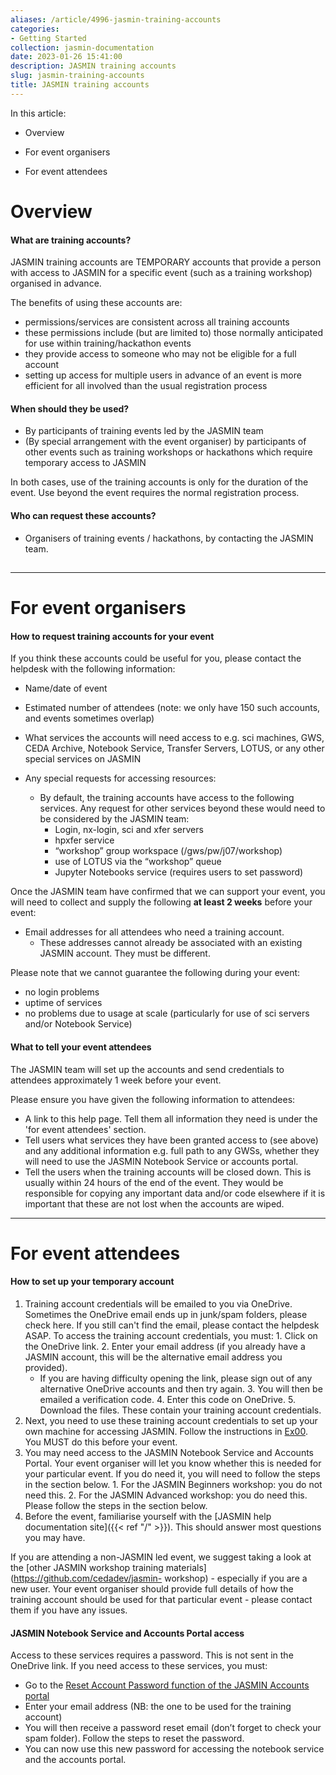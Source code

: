 ```yaml
---
aliases: /article/4996-jasmin-training-accounts
categories:
- Getting Started
collection: jasmin-documentation
date: 2023-01-26 15:41:00
description: JASMIN training accounts
slug: jasmin-training-accounts
title: JASMIN training accounts
---
```


In this article:

  * Overview  

  * For event organisers
  * For event attendees

# **Overview**

#### What are training accounts?

JASMIN training accounts are TEMPORARY accounts that provide a person with
access to JASMIN for a specific event (such as a training workshop) organised
in advance.

The benefits of using these accounts are:

  * permissions/services are consistent across all training accounts 
  * these permissions include (but are limited to) those normally anticipated for use within training/hackathon events 
  * they provide access to someone who may not be eligible for a full account 
  * setting up access for multiple users in advance of an event is more efficient for all involved than the usual registration process

#### When should they be used?

  * By participants of training events led by the JASMIN team
  * (By special arrangement with the event organiser) by participants of other events such as training workshops or hackathons which require temporary access to JASMIN

In both cases, use of the training accounts is only for the duration of the
event. Use beyond the event requires the normal registration process.

#### Who can request these accounts?

  * Organisers of training events / hackathons, by contacting the JASMIN team.

##

##

* * *

# For event organisers

#### How to request training accounts for your event

If you think these accounts could be useful for you, please contact the
helpdesk with the following information:

  * Name/date of event 
  * Estimated number of attendees (note: we only have 150 such accounts, and events sometimes overlap)
  * What services the accounts will need access to e.g. sci machines, GWS, CEDA Archive, Notebook Service, Transfer Servers, LOTUS, or any other special services on JASMIN 

  * Any special requests for accessing resources: 
    * By default, the training accounts have access to the following services. Any request for other services beyond these would need to be considered by the JASMIN team: 
      * Login, nx-login, sci and xfer servers
      * hpxfer service
      * “workshop” group workspace (/gws/pw/j07/workshop)
      * use of LOTUS via the “workshop” queue
      * Jupyter Notebooks service (requires users to set password)

Once the JASMIN team have confirmed that we can support your event, you will
need to collect and supply the following **at least 2 weeks** before your
event:

  * Email addresses for all attendees who need a training account. 
    * These addresses cannot already be associated with an existing JASMIN account. They must be different. 

Please note that we cannot guarantee the following during your event:

  * no login problems
  * uptime of services
  * no problems due to usage at scale (particularly for use of sci servers and/or Notebook Service)

#### What to tell your event attendees

The JASMIN team will set up the accounts and send credentials to attendees
approximately 1 week before your event.

Please ensure you have given the following information to attendees:

  * A link to this help page. Tell them all information they need is under the 'for event attendees' section.
  * Tell users what services they have been granted access to (see above) and any additional information e.g. full path to any GWSs, whether they will need to use the JASMIN Notebook Service or accounts portal. 
  * Tell the users when the training accounts will be closed down. This is usually within 24 hours of the end of the event. They would be responsible for copying any important data and/or code elsewhere if it is important that these are not lost when the accounts are wiped.

* * *

# For event attendees

#### How to set up your temporary account

  1. Training account credentials will be emailed to you via OneDrive. Sometimes the OneDrive email ends up in junk/spam folders, please check here. If you still can't find the email, please contact the helpdesk ASAP. To access the training account credentials, you must: 
    1. Click on the OneDrive link.
    2. Enter your email address (if you already have a JASMIN account, this will be the alternative email address you provided). 
      * If you are having difficulty opening the link, please sign out of any alternative OneDrive accounts and then try again. 
    3. You will then be emailed a verification code. 
    4. Enter this code on OneDrive.
    5. Download the files. These contain your training account credentials. 
  2. Next, you need to use these training account credentials to set up your own machine for accessing JASMIN. Follow the instructions in [Ex00](https://github.com/cedadev/jasmin-workshop/tree/master/exercises/ex00). You MUST do this before your event. 
  3. You may need access to the JASMIN Notebook Service and Accounts Portal. Your event organiser will let you know whether this is needed for your particular event. If you do need it, you will need to follow the steps in the section below. 
    1. For the JASMIN Beginners workshop: you do not need this. 
    2. For the JASMIN Advanced workshop: you do need this. Please follow the steps in the section below. 
  4. Before the event, familiarise yourself with the [JASMIN help documentation site]({{< ref "/" >}}). This should answer most questions you may have. 

If you are attending a non-JASMIN led event, we suggest taking a look at the
[other JASMIN workshop training materials](https://github.com/cedadev/jasmin-
workshop) \- especially if you are a new user. Your event organiser should
provide full details of how the training account should be used for that
particular event - please contact them if you have any issues.

#### JASMIN Notebook Service and Accounts Portal access

Access to these services requires a password. This is not sent in the OneDrive
link. If you need access to these services, you must:

  * Go to the [Reset Account Password function of the JASMIN Accounts portal](https://accounts.jasmin.ac.uk/account/password_reset/)
  * Enter your email address (NB: the one to be used for the training account)
  * You will then receive a password reset email (don’t forget to check your spam folder). Follow the steps to reset the password. 
  * You can now use this new password for accessing the notebook service and the accounts portal.


